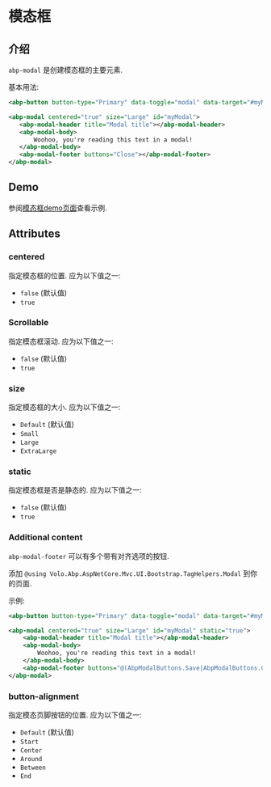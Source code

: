 # 模态框

## 介绍

`abp-modal` 是创建模态框的主要元素.

基本用法:

````xml
<abp-button button-type="Primary" data-toggle="modal" data-target="#myModal">Launch modal</abp-button>

<abp-modal centered="true" size="Large" id="myModal">
   <abp-modal-header title="Modal title"></abp-modal-header>
   <abp-modal-body>
       Woohoo, you're reading this text in a modal!
   </abp-modal-body>
   <abp-modal-footer buttons="Close"></abp-modal-footer>
</abp-modal>
````

## Demo

参阅[模态框demo页面](https://bootstrap-taghelpers.abp.io/Components/Modals)查看示例.

## Attributes

### centered

指定模态框的位置. 应为以下值之一:

* `false` (默认值)
* `true`

### Scrollable

指定模态框滚动. 应为以下值之一:

* `false` (默认值)
* `true`

### size

指定模态框的大小. 应为以下值之一:

* `Default` (默认值)
* `Small`
* `Large`
* `ExtraLarge`

### static

指定模态框是否是静态的. 应为以下值之一:

* `false` (默认值)
* `true`

### Additional content

`abp-modal-footer` 可以有多个带有对齐选项的按钮.

添加 `@using Volo.Abp.AspNetCore.Mvc.UI.Bootstrap.TagHelpers.Modal` 到你的页面.

示例:

````xml
<abp-button button-type="Primary" data-toggle="modal" data-target="#myModal">Launch modal</abp-button>

<abp-modal centered="true" size="Large" id="myModal" static="true">
    <abp-modal-header title="Modal title"></abp-modal-header>
    <abp-modal-body>
        Woohoo, you're reading this text in a modal!
    </abp-modal-body>
    <abp-modal-footer buttons="@(AbpModalButtons.Save|AbpModalButtons.Close)" button-alignment="Between"></abp-modal-footer>
</abp-modal>
````

### button-alignment

指定模态页脚按钮的位置. 应为以下值之一:

* `Default` (默认值)
* `Start`
* `Center`
* `Around`
* `Between`
* `End`
